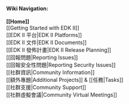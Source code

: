 #### Wiki Navigation:

**[[Home]]**<br/>
[[Getting Started with EDK II]]<br/>
[[EDK II 平台|EDK II Platforms]]<br/>
[[EDK II 文件|EDK II Documents]]<br/>
[[EDK II 發佈計畫|EDK II Release Planning]]<br/>
[[回報問題|Reporting Issues]]<br />
[[回報安全性問題|Reporting Security Issues]]<br />
[[社群資訊|Community Information]]<br/>
[[額外專題|Additional Projects]] & [[任務|Tasks]]<br/>
[[社群支援|Community Support]]<br/>
[[社群虛擬會議|Community Virtual Meetings]]<br/>